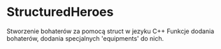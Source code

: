# StructuredHeroes
Stworzenie bohaterów za pomocą struct w jezyku C++
Funkcje dodania bohaterów, dodania specjalnych 'equipments' do nich.
